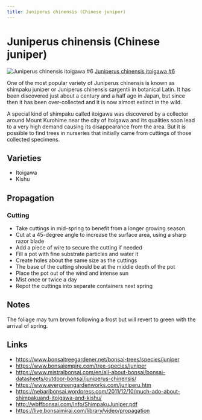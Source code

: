 ```yaml
---
title: Juniperus chinensis (Chinese juniper)
---
```


# Juniperus chinensis (Chinese juniper)

![Juniperus chinensis itoigawa #6](/images/bonsai/2020-09-12-juniperus-chinensis-itoigawa-6-after-styling.jpg)
[Juniperus chinensis itoigawa #6](/bonsai/collection/juniperus-chinensis-itoigawa-6)

One of the most popular variety of Juniperus chinensis is known as shimpaku
juniper or Juniperus chinensis sargentii in botanical Latin. It has been
discovered just about a century and a half ago in Japan, but since then it has
been over-collected and it is now almost extinct in the wild.

A special kind of shimpaku called itoigawa was discovered by a collector around
Mount Kurohime near the city of Itoigawa and its qualities soon lead to a very
high demand causing its disappearance from the area. But it is possible to find
trees in nurseries that initially came from cuttings of those collected
specimens.

## Varieties

- Itoigawa
- Kishu

## Propagation

### Cutting

- Take cuttings in mid-spring to benefit from a longer growing season
- Cut at a 45-degree angle to increase the surface area, using a sharp razor blade
- Add a piece of wire to secure the cutting if needed
- Fill a pot with fine substrate particles and water it
- Create holes about the same size as the cuttings
- The base of the cutting should be at the middle depth of the pot
- Place the pot out of the wind and intense sun
- Mist once or twice a day
- Repot the cuttings into separate containers next spring

## Notes

The foliage may turn brown following a frost but will revert to green with the
arrival of spring.

## Links

- https://www.bonsaitreegardener.net/bonsai-trees/species/juniper
- https://www.bonsaiempire.com/tree-species/juniper
- https://www.mistralbonsai.com/en/all-about-bonsai/bonsai-datasheets/outdoor-bonsai/juniperus-chinensis/
- https://www.evergreengardenworks.com/juniperu.htm
- https://nebaribonsai.wordpress.com/2011/12/10/much-ado-about-shimpakuand-itoigawa-and-kishu/
- http://wbffbonsai.com/Info/ShimpakuJuniper.pdf
- https://live.bonsaimirai.com/library/video/propagation
